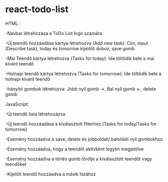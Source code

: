 # react-todo-list
HTML:

-Navbar létrehozása a ToDo List logó számára.

-Új teendő hozzáadása kártya létrehozva (Add new task): Cím, input (Describe task), today és tomorrow kijelölő doboz, save gomb 

-Mai Teendő kártya létrehozva (Tasks for today): Ide töltődik bele a mai kívánt teendő

-Holnapi teendő kártya létrehozva (Tasks for tomorrow): Ide töltődik bele a holnapi kívánt teendő

-Irányító gombok létrehozva: Jobb nyíl gomb →, Bal nyíl gomb ←, delete gomb


JavaScript:

-Új teendő lista létrehozázva

-Új teendő hozzáadása a kiválasztott filterhez (Tasks for today/Tasks for tomorrow)

-Esemény hozzáadva a save, delete és jobboldali/ baloldali nyíl gombokhoz

-Esemény hozzáadva, hogy a teendőt aktívként legyen megjelölve

-Esemény hozzáadva a törlés gomb törölje a kiválasztott teendőt vagy teendőket

-Kijelölt teendő hozzáadva a másik listához
